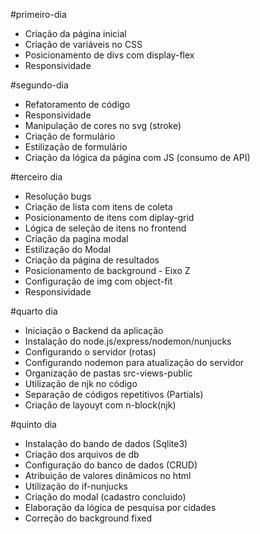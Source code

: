 #primeiro-dia
* Criação da página inicial
* Criação de variáveis no CSS
* Posicionamento de divs com display-flex
* Responsividade

#segundo-dia
* Refatoramento de código
* Responsividade
* Manipulação de cores no svg (stroke)
* Criação de formulário
* Estilização de formulário
* Criação da lógica da página com JS (consumo de API)

#terceiro dia
* Resolução bugs
* Criação de lista com itens de coleta
* Posicionamento de itens com diplay-grid
* Lógica de seleção de itens no frontend
* Criação da pagina modal
* Estilização do Modal
* Criação da página de resultados
* Posicionamento de background - Eixo Z
* Configuração de img com object-fit
* Responsividade

#quarto dia
* Iniciação o Backend da aplicação
* Instalação do node.js/express/nodemon/nunjucks
* Configurando o servidor (rotas)
* Configurando nodemon para atualização do servidor
* Organização de pastas src-views-public
* Utilização de njk no código
* Separação de códigos repetitivos (Partials)
* Criação de layouyt com n-block(njk)

#quinto dia
* Instalação do bando de dados (Sqlite3)
* Criação dos arquivos de db
* Configuração do banco de dados (CRUD)
* Atribuição de valores dinâmicos no html
* Utilização do if-nunjucks
* Criação do modal (cadastro concluido)
* Elaboração da lógica de pesquisa por cidades
* Correção do background fixed
